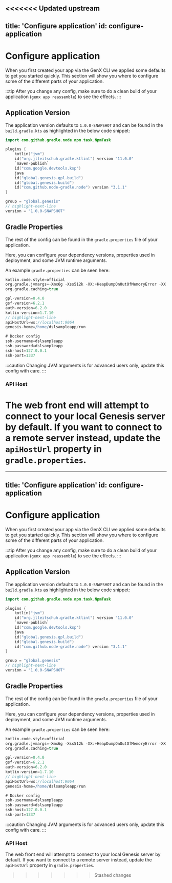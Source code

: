 <<<<<<< Updated upstream
---
title: 'Configure application'
id: configure-application
---

# Configure application

When you first created your app via the GenX CLI we applied some defaults to get you started quickly.
This section will show you where to configure some of the different parts of your application.

:::tip
After you change any config, make sure to do a clean build of your application (`genx app reassemble`) to see the effects.
:::

## Application Version

The application version defaults to `1.0.0-SNAPSHOT` and can be found in the `build.gradle.kts` as highlighted in the below code snippet:

```kotlin showLineNumbers
import com.github.gradle.node.npm.task.NpmTask

plugins {
    kotlin("jvm")
    id("org.jlleitschuh.gradle.ktlint") version "11.0.0"
    `maven-publish`
    id("com.google.devtools.ksp")
    java
    id("global.genesis.gpl.build")
    id("global.genesis.build")
    id("com.github.node-gradle.node") version "3.1.1"
}

group = "global.genesis"
// highlight-next-line
version = "1.0.0-SNAPSHOT"
```

## Gradle Properties

The rest of the config can be found in the `gradle.properties` file of your application.

Here, you can configure your dependency versions, properties used in deployment, and some JVM runtime arguments.

An example `gradle.properties` can be seen here:

```groovy showLineNumbers
kotlin.code.style=official
org.gradle.jvmargs=-Xmx6g -Xss512k -XX:+HeapDumpOnOutOfMemoryError -XX:+UseG1GC -XX:+UseStringDeduplication -XX:ReservedCodeCacheSize=512m -Dkotlin.daemon.jvm.options=-Xmx2g -Dfile.encoding=UTF-8
org.gradle.caching=true

gpl-version=0.4.0
gsf-version=6.2.1
auth-version=6.2.0
kotlin-version=1.7.10
// highlight-next-line
apiHostUrl=ws://localhost:9064
genesis-home=/home/dslsampleapp/run

# Docker config
ssh-username=dslsampleapp
ssh-password=dslsampleapp
ssh-host=127.0.0.1
ssh-port=1337
```

:::caution
Changing JVM arguments is for advanced users only, update this config with care.
:::

### API Host

The web front end will attempt to connect to your local Genesis server by default. If you want to connect to a remote server instead, update the `apiHostUrl` property in `gradle.properties`.
=======
---
title: 'Configure application'
id: configure-application
---

# Configure application

When you first created your app via the GenX CLI we applied some defaults to get you started quickly.
This section will show you where to configure some of the different parts of your application.

:::tip
After you change any config, make sure to do a clean build of your application (`genx app reassemble`) to see the effects.
:::

## Application Version

The application version defaults to `1.0.0-SNAPSHOT` and can be found in the `build.gradle.kts` as highlighted in the below code snippet:

```kotlin showLineNumbers
import com.github.gradle.node.npm.task.NpmTask

plugins {
    kotlin("jvm")
    id("org.jlleitschuh.gradle.ktlint") version "11.0.0"
    `maven-publish`
    id("com.google.devtools.ksp")
    java
    id("global.genesis.gpl.build")
    id("global.genesis.build")
    id("com.github.node-gradle.node") version "3.1.1"
}

group = "global.genesis"
// highlight-next-line
version = "1.0.0-SNAPSHOT"
```

## Gradle Properties

The rest of the config can be found in the `gradle.properties` file of your application.

Here, you can configure your dependency versions, properties used in deployment, and some JVM runtime arguments.

An example `gradle.properties` can be seen here:

```groovy showLineNumbers
kotlin.code.style=official
org.gradle.jvmargs=-Xmx6g -Xss512k -XX:+HeapDumpOnOutOfMemoryError -XX:+UseG1GC -XX:+UseStringDeduplication -XX:ReservedCodeCacheSize=512m -Dkotlin.daemon.jvm.options=-Xmx2g -Dfile.encoding=UTF-8
org.gradle.caching=true

gpl-version=0.4.0
gsf-version=6.2.1
auth-version=6.2.0
kotlin-version=1.7.10
// highlight-next-line
apiHostUrl=ws://localhost:9064
genesis-home=/home/dslsampleapp/run

# Docker config
ssh-username=dslsampleapp
ssh-password=dslsampleapp
ssh-host=127.0.0.1
ssh-port=1337
```

:::caution
Changing JVM arguments is for advanced users only, update this config with care.
:::

### API Host

The web front end will attempt to connect to your local Genesis server by default. If you want to connect to a remote server instead, update the `apiHostUrl` property in `gradle.properties`.
>>>>>>> Stashed changes
